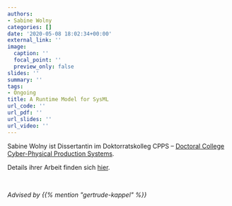 ```yaml
---
authors:
- Sabine Wolny
categories: []
date: '2020-05-08 18:02:34+00:00'
external_link: ''
image:
  caption: ''
  focal_point: ''
  preview_only: false
slides: ''
summary: ''
tags:
- Ongoing
title: A Runtime Model for SysML
url_code: ''
url_pdf: ''
url_slides: ''
url_video: ''
---
```


Sabine Wolny ist Dissertantin im Doktorratskolleg CPPS – <a href="https://dc-cpps.tuwien.ac.at/home/" rel="noopener" target="_blank">Doctoral College Cyber-Physical Production Systems</a>.

Details ihrer Arbeit finden sich <a href="https://dc-cpps.tuwien.ac.at/dissertation_subjects/modeling_of_cpps/" rel="noopener" target="_blank">hier</a>.

&nbsp;

*Advised by {{% mention "gertrude-kappel" %}}*